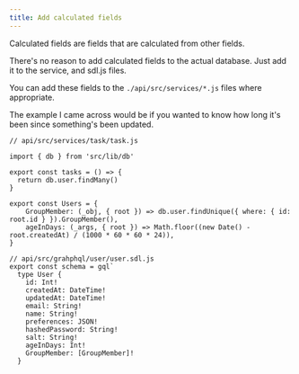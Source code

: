 ```yaml
---
title: Add calculated fields
---
```


Calculated fields are fields that are calculated from other fields.

There's no reason to add calculated fields to the actual database.  Just add it to the service, and sdl.js files.

You can add these fields to the `./api/src/services/*.js` files where appropriate.

The example I came across would be if you wanted to know how long it's been since something's been updated.

```js/10/
// api/src/services/task/task.js

import { db } from 'src/lib/db'

export const tasks = () => {
  return db.user.findMany()
}

export const Users = {
    GroupMember: (_obj, { root }) => db.user.findUnique({ where: { id: root.id } }).GroupMember(),
    ageInDays: (_args, { root }) => Math.floor((new Date() - root.createdAt) / (1000 * 60 * 60 * 24)),
}
```

```js/11/
// api/src/grahphql/user/user.sdl.js
export const schema = gql`
  type User {
    id: Int!
    createdAt: DateTime!
    updatedAt: DateTime!
    email: String!
    name: String!
    preferences: JSON!
    hashedPassword: String!
    salt: String!
    ageInDays: Int!
    GroupMember: [GroupMember]!
  }
```